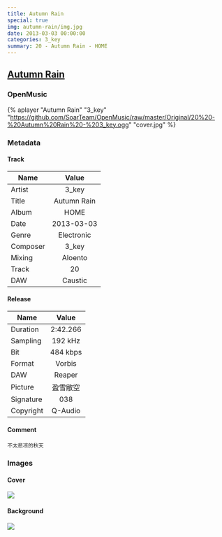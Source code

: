 ```yaml
---
title: Autumn Rain
special: true
img: autumn-rain/img.jpg
date: 2013-03-03 00:00:00
categories: 3_key
summary: 20 - Autumn Rain - HOME
---
```


## [Autumn Rain](https://github.com/SoarTeam/OpenMusic/raw/master/Original/20%20-%20Autumn%20Rain%20-%203_key.ogg)

### OpenMusic
{% aplayer "Autumn Rain" "3_key" "https://github.com/SoarTeam/OpenMusic/raw/master/Original/20%20-%20Autumn%20Rain%20-%203_key.ogg" "cover.jpg" %}

### Metadata
#### Track

Name|Value
---|:--:
Artist|3_key
Title|Autumn Rain
Album|HOME
Date|2013-03-03
Genre|Electronic
Composer|3_key
Mixing|Aloento
Track|20
DAW|Caustic

#### Release

Name|Value
---|:--:
Duration|2:42.266
Sampling|192 kHz
Bit|484 kbps
Format|Vorbis
DAW|Reaper
Picture|盈雪敝空
Signature|038
Copyright|Q-Audio

#### Comment
``` text
不太悲凉的秋天
```

### Images
#### Cover
![](cover.jpg)

#### Background
![](img.jpg)
